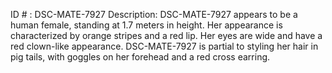 ID # : DSC-MATE-7927
Description: DSC-MATE-7927 appears to be a human female, standing at 1.7 meters in height. Her appearance is characterized by orange stripes and a red lip. Her eyes are wide and have a red clown-like appearance. DSC-MATE-7927 is partial to styling her hair in pig tails, with goggles on her forehead and a red cross earring.
